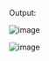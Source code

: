 Output:

![image](https://user-images.githubusercontent.com/100370481/210306862-0dfd1277-47c7-4447-a0bb-e7f6140b9337.png)

![image](https://user-images.githubusercontent.com/100370481/210306956-7b201836-a2a4-4367-bca2-f261c6441295.png)
